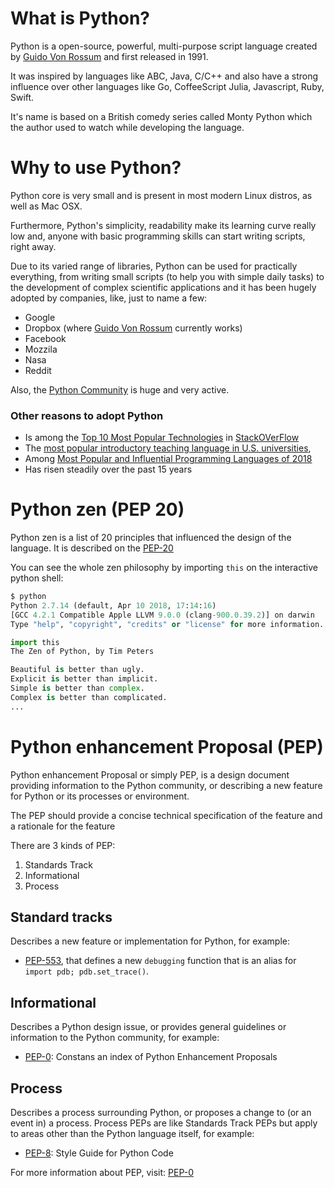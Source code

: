 # What is Python?

Python is a open-source, powerful, multi-purpose script language created by [Guido Von Rossum](https://en.wikipedia.org/wiki/Guido_van_Rossum) and first released in 1991.

It was inspired by languages like ABC, Java, C/C++ and also have a strong influence over other languages like Go, CoffeeScript
Julia, Javascript, Ruby, Swift.

It's name is based on a British comedy series called Monty Python which the author used to watch while developing the language.

# Why to use Python?

Python core is very small and is present in most modern Linux distros, as well as Mac OSX. 

Furthermore, Python's simplicity, readability make its learning curve really low and, anyone with 
basic programming skills can start writing scripts, right away.

Due to its varied range of libraries, Python can be used for practically everything, from writing small scripts (to help you with simple daily tasks) to the development of complex scientific applications and it has been hugely 
adopted by companies, like, just to name a few:

 * Google
 * Dropbox (where [Guido Von Rossum](https://en.wikipedia.org/wiki/Guido_van_Rossum) currently works) 
 * Facebook
 * Mozzila
 * Nasa
 * Reddit
 
Also, the [Python Community](https://www.python.org/community/) is huge and very active. 
 
### Other reasons to adopt Python

* Is among the [Top 10 Most Popular Technologies](https://insights.stackoverflow.com/survey/2018/#most-popular-technologies) in [StackOVerFlow](https://stackoverflow.com/)
* The [most popular introductory teaching language in U.S. universities](https://cacm.acm.org/blogs/blog-cacm/176450-python-is-now-the-most-popular-introductory-teaching-language-at-top-u-s-universities/fulltext),
* Among [Most Popular and Influential Programming Languages of 2018](https://stackify.com/popular-programming-languages-2018/)
* Has risen steadily over the past 15 years


# Python zen (PEP 20)

Python zen is a list of 20 principles that influenced the design of the language. It is described on the [PEP-20](https://www.python.org/dev/peps/pep-0020/)

You can see the whole zen philosophy by importing ```this``` on the interactive python shell:
```python
$ python
Python 2.7.14 (default, Apr 10 2018, 17:14:16) 
[GCC 4.2.1 Compatible Apple LLVM 9.0.0 (clang-900.0.39.2)] on darwin
Type "help", "copyright", "credits" or "license" for more information.

import this
The Zen of Python, by Tim Peters

Beautiful is better than ugly.
Explicit is better than implicit.
Simple is better than complex.
Complex is better than complicated.
... 

```

# Python enhancement Proposal (PEP)

Python enhancement Proposal or simply PEP, is a design document providing information to the Python community, or describing a new feature for Python or its processes or environment. 

The PEP should provide a concise technical specification of the feature and a rationale for the feature 

There are 3 kinds of PEP: 

1. Standards Track
2. Informational
3. Process


## Standard tracks

Describes a new feature or implementation for Python, for example:

* [PEP-553](https://www.python.org/dev/peps/pep-0553/), that defines a new ```debugging``` function that is an alias for 
```import pdb; pdb.set_trace()```.


## Informational
 
Describes a Python design issue, or provides general guidelines or information to the Python community, for example:
* [PEP-0](https://www.python.org/dev/peps/): Constans an index of Python Enhancement Proposals


## Process

Describes a process surrounding Python, or proposes a change to (or an event in) a process. Process PEPs 
are like Standards Track PEPs but apply to areas other than the Python language itself, for example:
 
* [PEP-8](https://www.python.org/dev/peps/pep-0008/): Style Guide for Python Code

For more information about PEP, visit: [PEP-0](https://www.python.org/dev/peps/)
